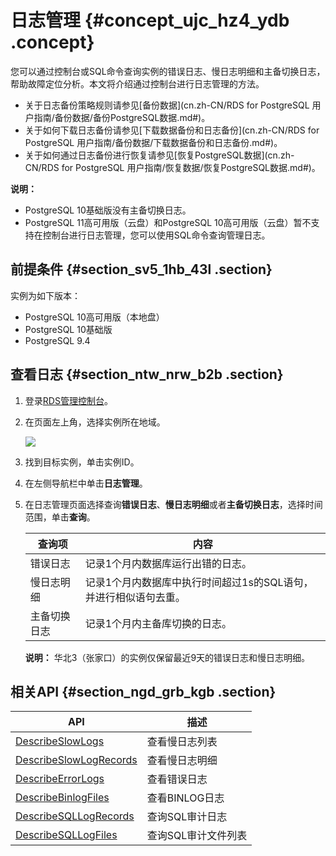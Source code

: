 # 日志管理 {#concept_ujc_hz4_ydb .concept}

您可以通过控制台或SQL命令查询实例的错误日志、慢日志明细和主备切换日志，帮助故障定位分析。本文将介绍通过控制台进行日志管理的方法。

-   关于日志备份策略规则请参见[备份数据](cn.zh-CN/RDS for PostgreSQL 用户指南/备份数据/备份PostgreSQL数据.md#)。
-   关于如何下载日志备份请参见[下载数据备份和日志备份](cn.zh-CN/RDS for PostgreSQL 用户指南/备份数据/下载数据备份和日志备份.md#)。
-   关于如何通过日志备份进行恢复请参见[恢复PostgreSQL数据](cn.zh-CN/RDS for PostgreSQL 用户指南/恢复数据/恢复PostgreSQL数据.md#)。

**说明：** 

-   PostgreSQL 10基础版没有主备切换日志。
-   PostgreSQL 11高可用版（云盘）和PostgreSQL 10高可用版（云盘）暂不支持在控制台进行日志管理，您可以使用SQL命令查询管理日志。

## 前提条件 {#section_sv5_1hb_43l .section}

实例为如下版本：

-   PostgreSQL 10高可用版（本地盘）
-   PostgreSQL 10基础版
-   PostgreSQL 9.4

## 查看日志 {#section_ntw_nrw_b2b .section}

1.  登录[RDS管理控制台](https://rds.console.aliyun.com/)。
2.  在页面左上角，选择实例所在地域。

    ![](http://static-aliyun-doc.oss-cn-hangzhou.aliyuncs.com/assets/img/62164/156575230649697_zh-CN.png)

3.  找到目标实例，单击实例ID。
4.  在左侧导航栏中单击**日志管理**。
5.  在日志管理页面选择查询**错误日志**、**慢日志明细**或者**主备切换日志**，选择时间范围，单击**查询**。

    |查询项|内容|
    |---|--|
    |错误日志|记录1个月内数据库运行出错的日志。|
    |慢日志明细|记录1个月内数据库中执行时间超过1s的SQL语句，并进行相似语句去重。|
    |主备切换日志|记录1个月内主备库切换的日志。|

    **说明：** 华北3（张家口）的实例仅保留最近9天的错误日志和慢日志明细。


## 相关API {#section_ngd_grb_kgb .section}

|API|描述|
|---|--|
|[DescribeSlowLogs](../../../../cn.zh-CN/API参考/日志管理/DescribeSlowLogs.md#)|查看慢日志列表|
|[DescribeSlowLogRecords](../../../../cn.zh-CN/API参考/日志管理/DescribeSlowLogRecords.md#)|查看慢日志明细|
|[DescribeErrorLogs](../../../../cn.zh-CN/API参考/日志管理/DescribeErrorLogs.md#)|查看错误日志|
|[DescribeBinlogFiles](../../../../cn.zh-CN/API参考/日志管理/DescribeBinlogFiles.md#)|查看BINLOG日志|
|[DescribeSQLLogRecords](../../../../cn.zh-CN/API参考/日志管理/DescribeSQLLogRecords.md#)|查询SQL审计日志|
|[DescribeSQLLogFiles](../../../../cn.zh-CN/API参考/日志管理/DescribeSQLLogFiles.md#)|查询SQL审计文件列表|

